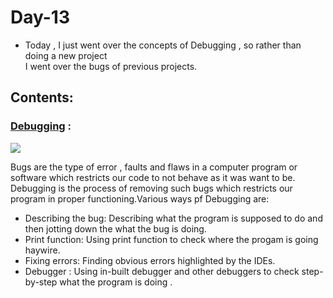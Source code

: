# Day-13
* Today , I just went over the concepts of Debugging , so rather than doing a new project \
I went over the bugs of previous projects.
## Contents:
### [Debugging](https://www.techopedia.com/definition/16373/debugging#:~:text=Debugging%20is%20the%20routine%20process,operation%2C%20according%20to%20set%20specifications.) :
![](https://www.netowsolutions.com/wp-content/uploads/2018/06/1_BB7rhYkn_Nk1DRMICcC-Qw-e1530169558225.jpeg)


Bugs are the type of error , faults and flaws in a computer program or software which restricts our code to not behave as it was want to be. \
Debugging is the process of removing such bugs which restricts our program in proper functioning.Various ways pf Debugging are:
* Describing the bug: Describing what the program is supposed to do and then jotting down the what the bug is doing.
* Print function: Using print function to check where the progam is going haywire.
* Fixing errors: Finding obvious errors highlighted by the IDEs.
* Debugger : Using in-built debugger and other debuggers to check step-by-step what the program is doing .
